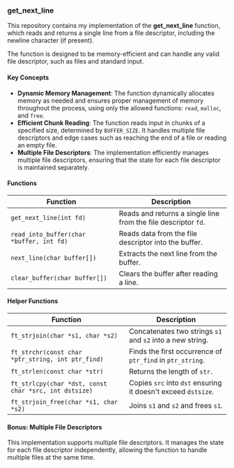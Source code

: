 ### **get_next_line**

This repository contains my implementation of the **get_next_line** function,
which reads and returns a single line from a file descriptor, including the newline character (if present). 

The function is designed to be memory-efficient and can handle any valid file descriptor, 
such as files and standard input.

#### **Key Concepts**

- **Dynamic Memory Management**: The function dynamically allocates memory as needed and ensures proper management of memory throughout the process, using only the allowed functions: `read`, `malloc`, and `free`.
- **Efficient Chunk Reading**: The function reads input in chunks of a specified size, determined by `BUFFER_SIZE`. It handles multiple file descriptors and edge cases such as reaching the end of a file or reading an empty file.
- **Multiple File Descriptors**: The implementation efficiently manages multiple file descriptors, ensuring that the state for each file descriptor is maintained separately.

#### **Functions**

| **Function** | **Description** |
|--------------|-----------------|
| `get_next_line(int fd)` | Reads and returns a single line from the file descriptor `fd`. |
| `read_into_buffer(char *buffer, int fd)` | Reads data from the file descriptor into the buffer. |
| `next_line(char buffer[])` | Extracts the next line from the buffer. |
| `clear_buffer(char buffer[])` | Clears the buffer after reading a line. |

#### **Helper Functions**

| **Function** | **Description** |
|--------------|-----------------|
| `ft_strjoin(char *s1, char *s2)` | Concatenates two strings `s1` and `s2` into a new string. |
| `ft_strchr(const char *ptr_string, int ptr_find)` | Finds the first occurrence of `ptr_find` in `ptr_string`. |
| `ft_strlen(const char *str)` | Returns the length of `str`. |
| `ft_strlcpy(char *dst, const char *src, int dstsize)` | Copies `src` into `dst` ensuring it doesn't exceed `dstsize`. |
| `ft_strjoin_free(char *s1, char *s2)` | Joins `s1` and `s2` and frees `s1`. |

#### **Bonus: Multiple File Descriptors**

This implementation supports multiple file descriptors. It manages the state for each file descriptor independently, allowing the function to handle multiple files at the same time.
